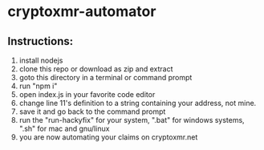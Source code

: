 # cryptoxmr-automator
## Instructions:
1. install nodejs
2. clone this repo or download as zip and extract
3. goto this directory in a terminal or command prompt
4. run "npm i"
5. open index.js in your favorite code editor
6. change line 11's definition to a string containing your address, not mine.
7. save it and go back to the command prompt
8. run the "run-hackyfix" for your system, ".bat" for windows systems, ".sh" for mac and gnu/linux
9. you are now automating your claims on cryptoxmr.net
